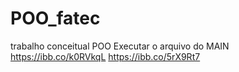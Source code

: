 # POO_fatec
trabalho conceitual POO
Executar o arquivo do MAIN
https://ibb.co/k0RVkqL
https://ibb.co/5rX9Rt7
